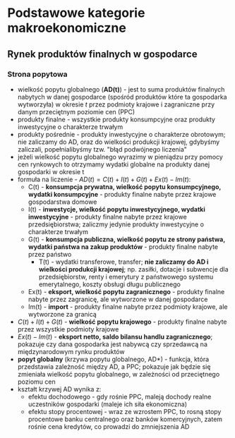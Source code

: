 # Podstawowe kategorie makroekonomiczne
## Rynek produktów finalnych w gospodarce
### Strona popytowa
- wielkość popytu globalnego (**AD(t)**) - jest to suma produktów finalnych nabytych w danej gospodarce (spośród produktów które ta gospodarka wytworzyła) w okresie *t* przez podmioty krajowe i zagraniczne przy danym przeciętnym poziomie cen (PPC)
- produkty finalne - wszystkie produkty konsumpcyjne oraz produkty inwestycyjne o charakterze trwałym
- produkty pośrednie - produkty inwestycyjne o charakterze obrotowym; nie zaliczamy do AD, oraz do wielkości produkcji krajowej, gdybyśmy zaliczali, popełnialibyśmy tzw. "błąd podwójnego liczenia"
- jeżeli wielkość popytu globalnego wyrazimy w pieniądzu przy pomocy cen rynkowych to otrzymamy wydatki globalne na produkty danej gospodarki w okresie t
- formuła na liczenie - $AD(t) = C(t) + I(t) + G(t) + Ex(t) - Im(t)$:
	- C(t) - **konsumpcja prywatna, wielkość popytu konsumpcyjnego, wydatki konsumpcyjne** - produkty finalne nabyte przez krajowe gospodarstwa domowe
	- I(t) - **inwestycje, wielkość popytu inwestycyjnego, wydatki inwestycyjne** - produkty finalne nabyte przez krajowe przedsiębiorstwa; zaliczmy jedynie produkty inwestycyjne o charakterze trwałym
	- G(t) - **konsumpcja publiczna, wielkość popytu ze strony państwa, wydatki państwa na zakup produktów** - produkty finalne nabyte przez państwo
		- T(t) - wydatki transferowe, transfer; **nie zaliczamy do AD i wielkości produkcji krajowej**; np. zasiłki, dotacje i subwencje dla przedsiębiorstw, renty i emerytury z państwowego systemu emerytalnego, koszty obsługi długu publicznego
	- Ex(t) - **eksport, wielkość popytu zagranicznego** - produkty finalne nabyte przez zagranicę, ale wytworzone w danej gospodarce
	- Im(t) - **import** - produkty finalne nabyte przez podmioty krajowe, ale wytworzone za granicą
- $C(t) + I(t) + G(t)$ - **wielkość popytu krajowego** - produkty finalne nabyte przez wszystkie podmioty krajowe
- $Ex(t) - Im(t)$ - **eksport netto, saldo bilansu handlu zagranicznego**; pokazuje czy dana gospodarka jest nabywcą czy sprzedawcą na międzynarodowym rynku produktów
- **popyt globalny** (krzywa popytu globalnego, AD*) - funkcja, która przedstawia zależność między AD, a PPC; pokazuje jak będzie się zmieniała wielkość popytu globalnego, w zależności od przeciętnego poziomu cen
- kształt krzywej AD wynika z:
	- efektu dochodowego - gdy rośnie PPC, maleją dochody realne uczestników gospodarki (maleje ich siła ekonomiczna)
	- efektu stopy procentowej - wraz ze wzrostem PPC, to rosną stopy procentowe banku centralnego oraz banków komercyjnych, zatem rośnie cena kredytów, co prowadzi do zmniejszenia AD